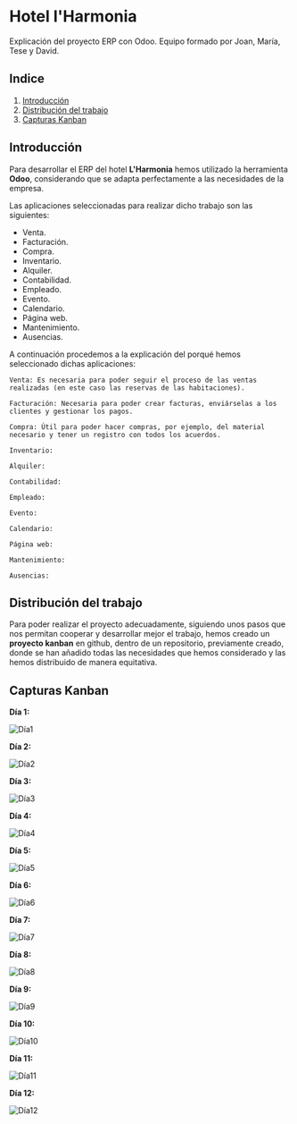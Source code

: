 # Hotel l'Harmonia

Explicación del proyecto ERP con Odoo. Equipo formado por Joan, María, Tese y David.

## Indice

1. [Introducción](#id1)
2. [Distribución del trabajo](#id2)
3. [Capturas Kanban](#id3)

## Introducción<a name="id1"></a>

Para desarrollar el ERP del hotel **L'Harmonia** hemos utilizado la herramienta **Odoo**, considerando que se adapta perfectamente a las necesidades de la empresa.

Las aplicaciones seleccionadas para realizar dicho trabajo son las siguientes:

- Venta.
- Facturación.
- Compra.
- Inventario.
- Alquiler.
- Contabilidad.
- Empleado.
- Evento.
- Calendario.
- Página web.
- Mantenimiento.
- Ausencias.

A continuación procedemos a la explicación del porqué hemos seleccionado dichas aplicaciones:

    Venta: Es necesaria para poder seguir el proceso de las ventas realizadas (en este caso las reservas de las habitaciones).

    Facturación: Necesaria para poder crear facturas, enviárselas a los clientes y gestionar los pagos.

    Compra: Útil para poder hacer compras, por ejemplo, del material necesario y tener un registro con todos los acuerdos.

    Inventario:

    Alquiler:

    Contabilidad:

    Empleado:

    Evento:

    Calendario:

    Página web:

    Mantenimiento:

    Ausencias:

## Distribución del trabajo<a name="id2"></a>

Para poder realizar el proyecto adecuadamente, siguiendo unos pasos que nos permitan cooperar y desarrollar mejor el trabajo, hemos creado un **proyecto kanban** en github, dentro de un repositorio, previamente creado, donde se han añadido todas las necesidades que hemos considerado y las hemos distribuido de manera equitativa.

## Capturas Kanban<a name="id3"></a>

**Día 1:** 

![Día1](/img/Dia-1.png)

**Día 2:**

![Día2](/img/Dia-2.png)

**Día 3:**

![Día3](/img/Dia-3.png)

**Día 4:**

![Día4](/img/Dia-4.png)

**Día 5:**

![Día5](/img/Dia-5.png)

**Día 6:**

![Día6](/img/Dia-6.png)

**Día 7:**

![Día7](/img/Dia-7.png)

**Día 8:**

![Día8](/img/Dia-8.png)

**Día 9:**

![Día9](/img/Dia-9.png)

**Día 10:**

![Día10](/img/Dia-10.png)

**Día 11:**

![Día11](/img/Dia-11.png)

**Día 12:**

![Día12](/img/Dia-12.png)
